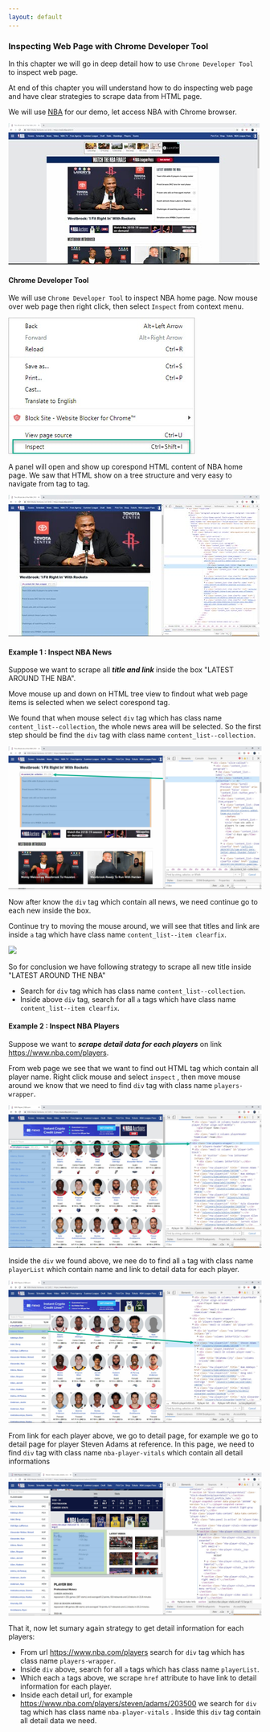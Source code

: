 ```yaml
---
layout: default
---
```


### Inspecting Web Page with Chrome Developer Tool

In this chapter we will go in deep detail how to use `Chrome Developer Tool` to inspect web page.

At end of this chapter you will understand how to do inspecting web page and have clear strategies to scrape data from HTML page.

We will use [NBA](https://www.nba.com/#/) for our demo, let access NBA with Chrome browser.

![](images/2019-07-27_16-04-34.jpg)



#### Chrome Developer Tool

We will use `Chrome Developer Tool` to inspect NBA home page. Now mouse over web page then right click, then select `Inspect` from context menu.

![](images/2019-07-27_16-14-17.jpg)



A panel will open and show up corespond HTML content of NBA home page. We saw that HTML show on a tree structure and very easy to navigate from tag to tag.

![](images/2019-07-27_16-17-45.jpg)



#### Example 1 : Inspect NBA News

Suppose we want to scrape all ***title and link*** inside the box "LATEST AROUND THE NBA".

Move mouse up and down on HTML tree view to findout what web page items is selected when we select corespond tag.

We found that when mouse select `div` tag which has class name `content_list--collection`, the whole news area will be selected. So the first step should be find the `div` tag with class name `content_list--collection`.

![](images/2019-07-27_16-55-23.jpg)



Now after know the `div` tag which contain all news, we need continue go to each new inside the box.

Continue try to moving the mouse around, we will see that titles and link are inside `a` tag which have class name `content_list--item clearfix`.

![](/images/2019-07-27_20-14-06.jpg)



So for conclusion we have following strategy to scrape all new title inside "LATEST AROUND THE NBA"

* Search for `div` tag which has class name `content_list--collection`.
* Inside above `div` tag, search for all `a` tags which have class name `content_list--item clearfix`.



#### Example 2 : Inspect NBA Players

Suppose we want to ***scrape detail data for each players*** on link https://www.nba.com/players.

From web page we see that we want to find out HTML tag which contain all player name. Right click mouse and select `inspect` , then move mouse around we know that we need to find `div` tag with class name `players-wrapper`.

![](images/2019-07-27_20-42-02.jpg)



Inside the `div` we found above, we nee do to find all `a` tag with class name `playerList` which contain name and link to detail data for each player.

![](images/2019-07-27_20-48-00.jpg)



From link for each player above, we go to detail page, for example we go to detail page for player Steven Adams at reference. In this page, we need to find `div` tag with class name `nba-player-vitals` which contain all detail informations

![](images/2019-07-27_20-54-34.jpg)



That it, now let sumary again strategy to get detail information for each players:

* From url https://www.nba.com/players search for `div` tag which has class name `players-wrapper`.
* Inside `div` above, search for all `a` tags which has class name `playerList`.
* Which each `a` tags above, we scrape `href` attribute to have link to detail information for each player.
* Inside each detail url, for example https://www.nba.com/players/steven/adams/203500 we search for `div` tag which has class name `nba-player-vitals` . Inside this `div` tag contain all detail data we need.
